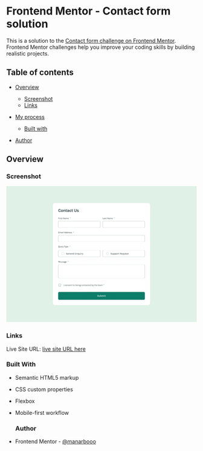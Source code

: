 # Frontend Mentor - Contact form solution

This is a solution to the [Contact form challenge on Frontend Mentor](https://www.frontendmentor.io/challenges/contact-form--G-hYlqKJj). Frontend Mentor challenges help you improve your coding skills by building realistic projects. 

## Table of contents

- [Overview](#overview)
 
  - [Screenshot](#screenshot)
  - [Links](#links)
- [My process](#my-process)
  - [Built with](#built-with)
    
- [Author](#author)
 

 ## Overview
   
  ### Screenshot
  ![Desktop View](./assets/images/desktop-design.jpg)



  ### Links

   Live Site URL: [live site URL here](https://fancy-peony-446b6d.netlify.app/)

  ### Built With

- Semantic HTML5 markup
- CSS custom properties
- Flexbox
- Mobile-first workflow

  ### Author

- Frontend Mentor - [@manarbooo](https://www.frontendmentor.io/profile/manarbooo)